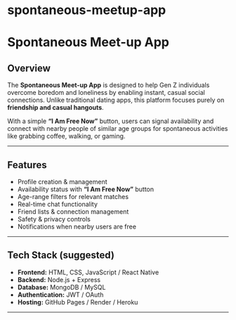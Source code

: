 # spontaneous-meetup-app
# Spontaneous Meet-up App

## Overview
The **Spontaneous Meet-up App** is designed to help Gen Z individuals overcome boredom and loneliness by enabling instant, casual social connections. Unlike traditional dating apps, this platform focuses purely on **friendship and casual hangouts**.  

With a simple **“I Am Free Now”** button, users can signal availability and connect with nearby people of similar age groups for spontaneous activities like grabbing coffee, walking, or gaming.  

---

## Features
-  Profile creation & management  
-  Availability status with **“I Am Free Now”** button  
-  Age-range filters for relevant matches  
-  Real-time chat functionality  
-  Friend lists & connection management  
-  Safety & privacy controls  
-  Notifications when nearby users are free  

---

##  Tech Stack (suggested)
- **Frontend:** HTML, CSS, JavaScript / React Native  
- **Backend:** Node.js + Express  
- **Database:** MongoDB / MySQL  
- **Authentication:** JWT / OAuth  
- **Hosting:** GitHub Pages / Render / Heroku  

---

